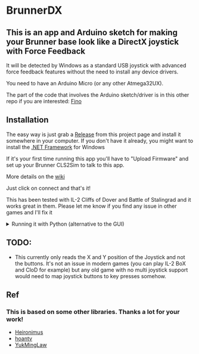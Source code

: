 # BrunnerDX
## This is an app and Arduino sketch for making your Brunner base look like a DirectX joystick with Force Feedback

It will be detected by Windows as a standard USB joystick with advanced force feedback features without the need to install any device drivers.

You need to have an Arduino Micro (or any other Atmega32UX).

The part of the code that involves the Arduino sketch/driver is in this other repo if you are interested: [Fino](https://github.com/jmriego/Fino)

## Installation

The easy way is just grab a [Release](https://github.com/jmriego/brunnerdx/releases) from this project page and install it somewhere in your computer.
If you don't have it already, you might want to install the [.NET Framework](https://dotnet.microsoft.com/download/dotnet-framework/thank-you/net47-web-installer) for Windows

If it's your first time running this app you'll have to "Upload Firmware" and set up your Brunner CLS2Sim to talk to this app.

More details on the [wiki](https://github.com/jmriego/brunnerdx/wiki)

Just click on connect and that's it!

This has been tested with IL-2 Cliffs of Dover and Battle of Stalingrad and it works great in them. Please let me know if you find any issue in other games and I'll fix it


<details>
<summary>Running it with Python (alternative to the GUI)</summary>

Install the [pyserial](https://pypi.org/project/pyserial/) library
Upload the sketch that you can build in [Fino](https://github.com/jmriego/Fino), run the `brunnerdx.py` file and enjoy!

These are more detailed steps, but it might be easier to just run the app:
1. Download the [Fino repo zip file](https://github.com/jmriego/Fino/archive/master.zip) file and save it somewhere in your hard drive (an option is clicking on Code->Download as ZIP and then unzipping it somewhere).
2. Install the [Arduino IDE](https://www.arduino.cc/en/software).
3. Open the Arduino IDE and open the brunnerdx.ino file that it's in the folder you extracted on step 1.
4. Click on Tools -> Boards and choose the "Arduino Micro"
5. Ensure the Arduino Micro port is selected in Tools -> Ports
6. Click on the verify icon (a check mark), then on the upload button (a right arrow).
7. Install [Python](https://www.python.org/downloads/). Make sure to mark the option "Add Python to environment variables"
8. Open a command prompt (Windows button, then open Command Prompt)
9. type `pip install pyserial`
10. Execute the `brunnerdx.py` file that it's on the folder you extracted on step 1. You can double click on it or right click->Edit with IDLE->Run->Run Module

The only modifications you might need are in the `brunnerdx.py` file:
1. Set the IP and port of CLS2Sim running locally (it should show up in the Brunner software).
2. Change the FORCE_MULTIPLIER if you want weaker or stronger forces
</details>

## TODO:

* This currently only reads the X and Y position of the Joystick and not the buttons. It's not an issue in modern games (you can play IL-2 BoX and CloD for example) but any old game with no multi joystick support would need to map joystick buttons to key presses somehow.

## Ref

### This is based on some other libraries. Thanks a lot for your work!
* [Heironimus](https://github.com/MHeironimus/ArduinoJoystickLibrary)
* [hoantv](https://github.com/hoantv/VNWheel)
* [YukMingLaw](https://github.com/YukMingLaw/ArduinoJoystickWithFFBLibrary) 
